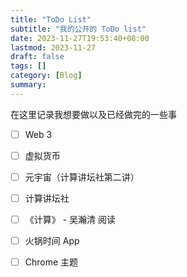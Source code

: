 ```yaml
---
title: "ToDo List"
subtitle: "我的公开的 ToDo list"
date: 2023-11-27T19:53:40+08:00
lastmod: 2023-11-27
draft: false
tags: []
category: [Blog]
summary: 
---
```

在这里记录我想要做以及已经做完的一些事

- [ ] Web 3

- [ ] 虚拟货币
- [ ] 元宇宙（计算讲坛社第二讲）
- [ ] 计算讲坛社
- [ ] 《计算》 - 吴瀚清 阅读
- [ ] 火锅时间 App
- [ ] Chrome 主题
